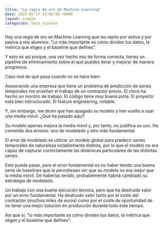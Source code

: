 ```yaml
---
title: "La regla de oro de Machine Learning"
date: 2025-05-17 13:00:50 +0000
layout: single
categories: data_science
---
```

Hay una regla de oro en Machine Learning que les repito por activa y por pasiva a mis alumnos: "Lo más importante es cómo divides tus datos, la métrica que eliges y el baseline que defines".

Y esto es así porque, una vez hecho eso de forma correcta, tienes un pipeline de entrenamiento sobre el que puedes iterar y mejorar de manera progresiva.

Caso real de qué pasa cuando no se hace bien:

Asesorando una empresa que tiene un problema de predicción de series temporales me enseñan el trabajo de un contractor previo. El chico ha hecho un montón de trabajo. El código tiene muy buena pinta. El proyecto está bien estructurado. El feature engineering, notable.

Y, sin embargo, me dicen que han apagado su modelo y han vuelto a usar una media móvil. ¿Qué ha pasado aquí?

Su modelo apenas mejora la media móvil y, por tanto, no justifica su uso. Ha cometido dos errores: uno de modelado y otro más fundamental.

El error de modelado es utilizar un modelo global para predecir series temporales de naturaleza notablemente distinta, por lo que el modelo no era capaz de capturar correctamente las dinámicas particulares de las distintas series.

Esto puede pasar, pero el error fundamental es no haber tenido una buena serie de baselines que le permitiesen ver que su modelo no era mejor que la media móvil. De haberlas tenido, probablemente habría cambiado su estrategia de modelado.

Un trabajo con una buena ejecución técnica, pero que ha destruido valor por un error fundamental. Ha destruido valor tanto por el coste del contractor (muchos miles de euros) como por el coste de oportunidad de no tener una mejor solución en producción durante todo este tiempo.

Así que sí, "lo más importante es cómo divides tus datos, la métrica que eliges y el baseline que defines".
